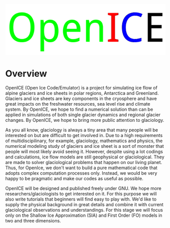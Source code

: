 
![image](https://github.com/tongzhangice/OpenICE/blob/master/logo.png)

# Overview

OpenICE (Open Ice Code/Emulator) is a project for simulating ice flow of alpine glaciers and ice sheets in polar regions, Antarctica and Greenland. Glaciers and ice sheets are key components in the cryosphere and have great impacts on the freshwater resources, sea level rise and climate system. By OpenICE, we hope to find a numerical solution than can be applied in simulations of both single glacier dynamics and regional glacier changes. By OpenICE, we hope to bring more public attention to glaciology.

As you all know, glaciology is always a tiny area that many people will be interested on but are difficult to get involved in. Due to a high requirements of multidiscipilinary, for example, glaciology, mathematics and physics, the numerical modeling study of glaciers and ice sheet is a sort of monster that people will most likely avoid seeing it. However, despite using a lot codings and calculations, ice flow models are still geophysical or glaciological. They are made to solver glaciological problems that happen on our living planet. Thus, for OpenIce, we don't want to build a pure mathematical code that adopts complex computation processes only. Instead, we would be very happy to be pragmatic and make our codes as useful as possible. 

OpenICE will be designed and published freely under GNU. We hope more researchers/glaciologists to get interested on it. For this purpose we will also write tutorials that beginners will find easy to play with. We'd like to supply the physical background in great details and combine it with current glaciological observations and understandings. For this stage we will focus only on the Shallow Ice Approximation (SIA) and First Order (FO) models in two and three dimensions.
